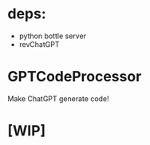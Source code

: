 # deps:

- python bottle server
- revChatGPT

# GPTCodeProcessor


Make ChatGPT generate code!

# [WIP]